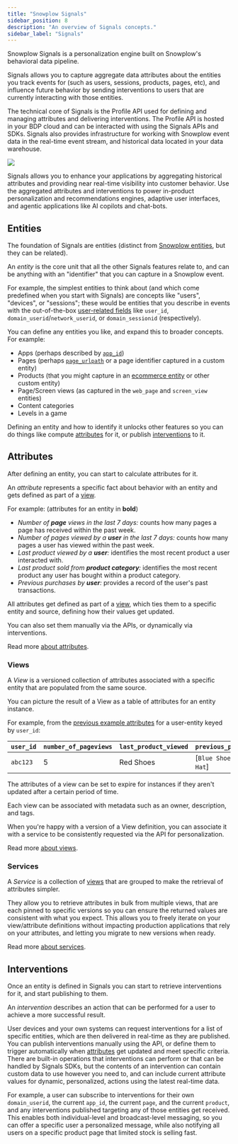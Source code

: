 ```yaml
---
title: "Snowplow Signals"
sidebar_position: 8
description: "An overview of Signals concepts."
sidebar_label: "Signals"
---
```


Snowplow Signals is a personalization engine built on Snowplow's behavioral data pipeline.

Signals allows you to capture aggregate data attributes about the entities you track events for (such as users, sessions, products, pages, etc), and influence future behavior by sending interventions to users that are currently interacting with those entities.

The technical core of Signals is the Profile API used for defining and managing attributes and delivering interventions.
The Profile API is hosted in your BDP cloud and can be interacted with using the Signals APIs and SDKs. <!-- TODO: link to API/SDK references -->
Signals also provides infrastructure for working with Snowplow event data in the real-time event stream, and historical data located in your data warehouse.

![](./images/signals.png)

Signals allows you to enhance your applications by aggregating historical attributes and providing near real-time visibility into customer behavior.
Use the aggregated attributes and interventions to power in-product personalization and recommendations engines, adaptive user interfaces, and agentic applications like AI copilots and chat-bots.

## Entities

The foundation of Signals are entities (distinct from [Snowplow entities](/docs/fundamentals/entities/index.md), but they can be related).

An <dfn>entity</dfn> is the core unit that all the other Signals features relate to, and can be anything with an "identifier" that you can capture in a Snowplow event.

For example, the simplest entities to think about (and which come predefined when you start with Signals) are concepts like "users", "devices", or "sessions"; these would be entities that you describe in events with the out-of-the-box [user-related fields](/docs/fundamentals/canonical-event/index.md#user-related-fields) like `user_id`, `domain_userid`/`network_userid`, or `domain_sessionid` (respectively).

You can define any entities you like, and expand this to broader concepts. For example:
- Apps (perhaps described by [`app_id`](/docs/fundamentals/canonical-event/index.md#application-fields))
- Pages (perhaps [`page_urlpath`](/docs/fundamentals/canonical-event/index.md#platform-specific-fields) or a page identifier captured in a custom entity)
- Products (that you might capture in an [ecommerce entity](/docs/sources/trackers/snowplow-tracker-protocol/ootb-data/ecommerce-events/index.md#product) or other custom entity)
- Page/Screen views (as captured in the `web_page` and `screen_view` entities)
- Content categories
- Levels in a game

Defining an entity and how to identify it unlocks other features so you can do things like compute [attributes](#attributes) for it, or publish [interventions](#interventions) to it.

## Attributes

After defining an entity, you can start to calculate attributes for it.

An <dfn>attribute</dfn> represents a specific fact about behavior with an entity and gets defined as part of a [view](#views).

For example: (attributes for an entity in **bold**)
- _Number of **page** views in the last 7 days:_ counts how many pages a page has received within the past week.
- _Number of pages viewed by a **user** in the last 7 days:_ counts how many pages a user has viewed within the past week.
- _Last product viewed by a **user**:_ identifies the most recent product a user interacted with.
- _Last product sold from **product category**:_ identifies the most recent product any user has bought within a product category.
- _Previous purchases by **user**:_ provides a record of the user's past transactions.

All attributes get defined as part of a [view](#views), which ties them to a specific entity and source, defining how their values get updated.

You can also set them manually via the APIs, or dynamically via interventions.

Read more [about attributes](/docs/signals/attributes/index.md).

### Views

A <dfn>View</dfn> is a versioned collection of attributes associated with a specific entity that are populated from the same source.

You can picture the result of a View as a table of attributes for an entity instance.

For example, from the [previous example attributes](#attributes) for a user-entity keyed by `user_id`:

| `user_id` | `number_of_pageviews` | `last_product_viewed` | `previous_purchases`      |
|-----------|-----------------------|-----------------------|---------------------------|
| `abc123`  | 5                     | Red Shoes             | [`Blue Shoes`, `Red Hat`] |

The attributes of a view can be set to expire for instances if they aren't updated after a certain period of time.

Each view can be associated with metadata such as an owner, description, and tags.

When you're happy with a version of a View definition, you can associate it with a service to be consistently requested via the API for personalization.

Read more [about views](/docs/signals/views_services/index.md).


### Services

A <dfn>Service</dfn> is a collection of [views](#views) that are grouped to make the retrieval of attributes simpler.

They allow you to retrieve attributes in bulk from multiple views, that are each pinned to specific versions so you can ensure the returned values are consistent with what you expect.
This allows you to freely iterate on your view/attribute definitions without impacting production applications that rely on your attributes, and letting you migrate to new versions when ready.

Read more [about services](/docs/signals/views_services/index.md).

## Interventions

Once an entity is defined in Signals you can start to retrieve interventions for it, and start publishing to them.

An <dfn>intervention</dfn> describes an action that can be performed for a user to achieve a more successful result.

User devices and your own systems can request interventions for a list of specific entities, which are then delivered in real-time as they are published.
You can publish interventions manually using the API, or define them to trigger automatically when [attributes](#attributes) get updated and meet specific criteria.
There are built-in operations that interventions can perform or that can be handled by Signals SDKs, but the contents of an intervention can contain custom data to use however you need to, and can include current attribute values for dynamic, personalized, actions using the latest real-time data.

For example, a user can subscribe to interventions for their own `domain_userid`, the current `app_id`, the current `page`, and the current `product`, and any interventions published targeting any of those entities get received.
This enables both individual-level and broadcast-level messaging, so you can offer a specific user a personalized message, while also notifying all users on a specific product page that limited stock is selling fast.

<!-- TODO: Read more about interventions -->
